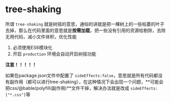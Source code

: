 # tree-shaking

所谓 `tree-shaking` 就是树摇的意思，通俗的讲就是把一棵树上的一些枯萎的叶子去掉，那么在代码里面的意思就是**按需加载**，把一些没有引用的资源给剔除，去除无用代码，减小文件体积，优化性能  

1. 必须使用ES6模块化
2. 开启 `production` 环境会自动开启树摇功能

**注意！！！！！**

如果在package.json文件中配置了 `sideEffects:false`，意思就是所有代码都没有副作用（都可以进行tree-shaking），在这种情况下会出现一个问题，**可能会把css/@bable/polyfill(副作用)**文件干掉，解决办法就是改成 `sideEffects:["*.css"]`等  


